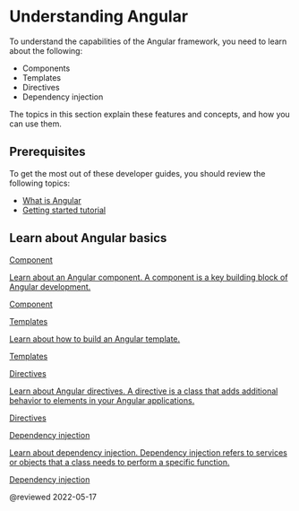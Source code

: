 # Understanding Angular

To understand the capabilities of the Angular framework, you need to learn about the following:

*   Components
*   Templates
*   Directives
*   Dependency injection

The topics in this section explain these features and concepts, and how you can use them.

## Prerequisites

To get the most out of these developer guides, you should review the following topics:

*   [What is Angular][AioGuideWhatIsAngular]
*   [Getting started tutorial][AioStart]

## Learn about Angular basics

<div class="card-container">
  <a href="guide/component/component-overview" class="docs-card" title="Component">
    <section>Component</section>
    <p>Learn about an Angular component. A component is a key building block of Angular development.</p>
    <p class="card-footer">Component</p>
  </a>
  <a href="guide/template-syntax" class="docs-card" title="Templates">
    <section>Templates</section>
    <p>Learn about how to build an Angular template.</p>
    <p class="card-footer">Templates</p>
  </a>
  <a href="guide/built-in-directives" class="docs-card" title="Directives">
    <section>Directives</section>
    <p>Learn about Angular directives. A directive is a class that adds additional behavior to elements in your Angular applications.</p>
    <p class="card-footer">Directives</p>
  </a>
  <a href="guide/dependency-injection" class="docs-card" title="Dependency injection">
    <section>Dependency injection</section>
    <p>Learn about dependency injection. Dependency injection refers to services or objects that a class needs to perform a specific function.</p>
    <p class="card-footer">Dependency injection</p>
  </a>
  <!-- <a href="guide/rendering-overview" class="docs-card" title="Angular service worker developer guide">
    <section>Rendering</section>
    <p>Learn how about server-side rendering and pre-rendering using Angular Universal.</p>
    <p class="card-footer">Angular Universal</p>
  </a> -->
</div>

<!-- links -->

[AioGuideWhatIsAngular]: guide/what-is-angular

<!-- "What is Angular\? | Angular" -->

[AioStart]: start

<!-- "Getting started with Angular | Angular" -->

<!-- external links -->

<!-- end links -->

@reviewed 2022-05-17
